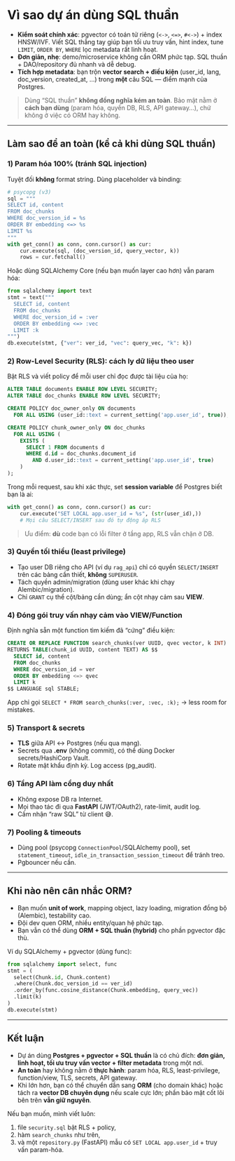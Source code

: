 # Vì sao dự án dùng SQL thuần

* **Kiểm soát chính xác**: pgvector có toán tử riêng (`<->`, `<=>`, `#<->`) + index HNSW/IVF. Viết SQL thẳng tay giúp bạn tối ưu truy vấn, hint index, tune `LIMIT`, `ORDER BY`, `WHERE` lọc metadata rất linh hoạt.
* **Đơn giản, nhẹ**: demo/microservice không cần ORM phức tạp. SQL thuần + DAO/repository đủ nhanh và dễ debug.
* **Tích hợp metadata**: bạn trộn **vector search + điều kiện** (user\_id, lang, doc\_version, created\_at, …) trong **một** câu SQL — điểm mạnh của Postgres.

> Dùng “SQL thuần” **không đồng nghĩa kém an toàn**. Bảo mật nằm ở **cách bạn dùng** (param hóa, quyền DB, RLS, API gateway…), chứ không ở việc có ORM hay không.

---

## Làm sao để an toàn (kể cả khi dùng SQL thuần)

### 1) Param hóa 100% (tránh SQL injection)

Tuyệt đối **không** format string. Dùng placeholder và binding:

```python
# psycopg (v3)
sql = """
SELECT id, content
FROM doc_chunks
WHERE doc_version_id = %s
ORDER BY embedding <=> %s
LIMIT %s
"""
with get_conn() as conn, conn.cursor() as cur:
    cur.execute(sql, (doc_version_id, query_vector, k))
    rows = cur.fetchall()
```

Hoặc dùng SQLAlchemy Core (nếu bạn muốn layer cao hơn) vẫn param hóa:

```python
from sqlalchemy import text
stmt = text("""
  SELECT id, content
  FROM doc_chunks
  WHERE doc_version_id = :ver
  ORDER BY embedding <=> :vec
  LIMIT :k
""")
db.execute(stmt, {"ver": ver_id, "vec": query_vec, "k": k})
```

### 2) **Row-Level Security (RLS)**: cách ly dữ liệu theo user

Bật RLS và viết policy để mỗi user chỉ đọc được tài liệu của họ:

```sql
ALTER TABLE documents ENABLE ROW LEVEL SECURITY;
ALTER TABLE doc_chunks ENABLE ROW LEVEL SECURITY;

CREATE POLICY doc_owner_only ON documents
  FOR ALL USING (user_id::text = current_setting('app.user_id', true));

CREATE POLICY chunk_owner_only ON doc_chunks
  FOR ALL USING (
    EXISTS (
      SELECT 1 FROM documents d
      WHERE d.id = doc_chunks.document_id
        AND d.user_id::text = current_setting('app.user_id', true)
    )
);
```

Trong mỗi request, sau khi xác thực, set **session variable** để Postgres biết bạn là ai:

```python
with get_conn() as conn, conn.cursor() as cur:
    cur.execute("SET LOCAL app.user_id = %s", (str(user_id),))
    # Mọi câu SELECT/INSERT sau đó tự động áp RLS
```

> Ưu điểm: **dù** code bạn có lỗi filter ở tầng app, RLS vẫn chặn ở DB.

### 3) Quyền tối thiểu (least privilege)

* Tạo user DB riêng cho API (ví dụ `rag_api`) chỉ có quyền `SELECT/INSERT` trên các bảng cần thiết, **không** `SUPERUSER`.
* Tách quyền admin/migration (dùng user khác khi chạy Alembic/migration).
* Chỉ `GRANT` cụ thể cột/bảng cần dùng; ẩn cột nhạy cảm sau **VIEW**.

### 4) Đóng gói truy vấn nhạy cảm vào **VIEW/Function**

Định nghĩa sẵn một function tìm kiếm đã “cứng” điều kiện:

```sql
CREATE OR REPLACE FUNCTION search_chunks(ver UUID, qvec vector, k INT)
RETURNS TABLE(chunk_id UUID, content TEXT) AS $$
  SELECT id, content
  FROM doc_chunks
  WHERE doc_version_id = ver
  ORDER BY embedding <=> qvec
  LIMIT k
$$ LANGUAGE sql STABLE;
```

App chỉ gọi `SELECT * FROM search_chunks(:ver, :vec, :k);` → less room for mistakes.

### 5) Transport & secrets

* **TLS** giữa API ↔ Postgres (nếu qua mạng).
* Secrets qua **.env** (không commit), có thể dùng Docker secrets/HashiCorp Vault.
* Rotate mật khẩu định kỳ. Log access (pg\_audit).

### 6) Tầng API làm cổng duy nhất

* Không expose DB ra Internet.
* Mọi thao tác đi qua **FastAPI** (JWT/OAuth2), rate-limit, audit log.
* Cấm nhận “raw SQL” từ client 😅.

### 7) Pooling & timeouts

* Dùng pool (psycopg `ConnectionPool`/SQLAlchemy pool), set `statement_timeout`, `idle_in_transaction_session_timeout` để tránh treo.
* Pgbouncer nếu cần.

---

## Khi nào nên cân nhắc ORM?

* Bạn muốn **unit of work**, mapping object, lazy loading, migration đồng bộ (Alembic), testability cao.
* Đội dev quen ORM, nhiều entity/quan hệ phức tạp.
* Bạn vẫn có thể dùng **ORM + SQL thuần (hybrid)** cho phần pgvector đặc thù.

Ví dụ SQLAlchemy + pgvector (dùng func):

```python
from sqlalchemy import select, func
stmt = (
  select(Chunk.id, Chunk.content)
  .where(Chunk.doc_version_id == ver_id)
  .order_by(func.cosine_distance(Chunk.embedding, query_vec))
  .limit(k)
)
db.execute(stmt)
```

---

## Kết luận

* Dự án dùng **Postgres + pgvector + SQL thuần** là có chủ đích: **đơn giản, linh hoạt, tối ưu truy vấn vector + filter metadata** trong một nơi.
* **An toàn** hay không nằm ở **thực hành**: param hóa, RLS, least-privilege, function/view, TLS, secrets, API gateway.
* Khi lớn hơn, bạn có thể chuyển dần sang **ORM** (cho domain khác) hoặc tách ra **vector DB chuyên dụng** nếu scale cực lớn; phần bảo mật cốt lõi bên trên **vẫn giữ nguyên**.

Nếu bạn muốn, mình viết luôn:

1. file `security.sql` bật RLS + policy,
2. hàm `search_chunks` như trên,
3. và một `repository.py` (FastAPI) mẫu có `SET LOCAL app.user_id` + truy vấn param-hóa.

